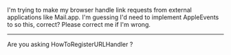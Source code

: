 

I'm trying to make my browser handle link requests from external applications like Mail.app. I'm guessing I'd need to implement AppleEvents to so this, correct? Please correct me if I'm wrong.

----

Are you asking HowToRegisterURLHandler ?
